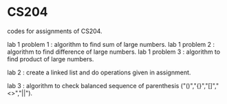 # CS204

codes for assignments of CS204.

lab 1 problem 1 : algorithm to find sum of large numbers.
lab 1 problem 2 : algorithm to find difference of large numbers.
lab 1 problem 3 : algorithm to find product of large numbers.

lab 2 : create a linked list and do operations given in assignment.

lab 3 : algorithm to check balanced sequence of parenthesis ("()","{}","[]","<>","||").

